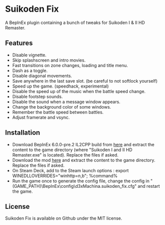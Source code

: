 # Suikoden Fix

A BepInEx plugin containing a bunch of tweaks for Suikoden I & II HD Remaster.

## Features

- Disable vignette.
- Skip splashscreen and intro movies.
- Fast transitions on zone changes, loading and title menu.
- Dash as a toggle.
- Disable diagonal movements.
- Save anywhere in the last save slot. (be careful to not softlock yourself)
- Speed up the game. (speedhack, experimental)
- Disable the speed up of the music when the battle speed change.
- Disable footstep sounds.
- Disable the sound when a message window appears.
- Change the background color of some windows.
- Remember the battle speed between battles.
- Adjust framerate and vsync.

## Installation

- Download BepInEx 6.0.0-pre.2 IL2CPP build from [here](https://github.com/BepInEx/BepInEx/releases/download/v6.0.0-pre.2/BepInEx-Unity.IL2CPP-win-x64-6.0.0-pre.2.zip) and extract the content to the game directory (where "Suikoden I and II HD Remaster.exe" is located). Replace the files if asked.
- Download the mod [here](https://github.com/d3xMachina/Suikoden-Fix/releases/latest) and extract the content to the game directory. Replace the files if asked.
- On Steam Deck, add to the Steam launch options : export WINEDLLOVERRIDES="winhttp=n,b"; %command%
- Run the game once to generate the config file, change the config in "(GAME_PATH)\BepInEx\config\d3xMachina.suikoden_fix.cfg" and restart the game.

## License

Suikoden Fix is available on Github under the MIT license.